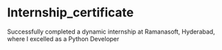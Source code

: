 # Internship_certificate
Successfully completed a dynamic internship at Ramanasoft, Hyderabad, where I excelled as a Python Developer
